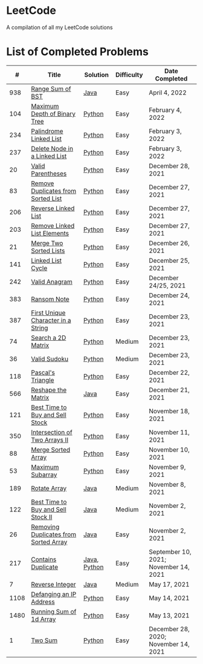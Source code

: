 # LeetCode
A compilation of all my LeetCode solutions

# List of Completed Problems

| # | Title | Solution | Difficulty | Date Completed |
|---| ----- | -------- | ---------- | -------------- |
|938|[Range Sum of BST](https://leetcode.com/problems/range-sum-of-bst/) | [Java](./Solutions/TreesAndGraphs/rangeSumOfBST.java)|Easy|April 4, 2022|
|104|[Maximum Depth of Binary Tree](https://leetcode.com/problems/maximum-depth-of-binary-tree/) | [Python](./Solutions/TreesAndGraphs/maximumDepthOfBinaryTree.py)|Easy|February 4, 2022|
|234|[Palindrome Linked List](https://leetcode.com/problems/palindrome-linked-list/) | [Python](./Solutions/LinkedList/palindromeLinkedList.py)|Easy|February 3, 2022|
|237|[Delete Node in a Linked List](https://leetcode.com/problems/delete-node-in-a-linked-list/) | [Python](./Solutions/LinkedList/deleteNodeInALinkedList.py)|Easy|February 3, 2022|
|20|[Valid Parentheses](https://leetcode.com/problems/valid-parentheses/) | [Python](./Solutions/StacksAndQueues/validParentheses.py)|Easy|December 28, 2021|
|83|[Remove Duplicates from Sorted List](https://leetcode.com/problems/remove-duplicates-from-sorted-list/) | [Python](./Solutions/LinkedList/removeDuplicatesFromSortedList.py)|Easy|December 27, 2021|
|206|[Reverse Linked List](https://leetcode.com/problems/reverse-linked-list/) | [Python](./Solutions/LinkedList/reverseLinkedList.py)|Easy|December 27, 2021|
|203|[Remove Linked List Elements](https://leetcode.com/problems/remove-linked-list-elements/) | [Python](./Solutions/LinkedList/removeLinkedListElements.py)|Easy|December 27, 2021|
|21|[Merge Two Sorted Lists](https://leetcode.com/problems/merge-two-sorted-lists/) | [Python](./Solutions/LinkedList/mergeTwoSortedLists.py)|Easy|December 26, 2021|
|141|[Linked List Cycle](https://leetcode.com/problems/linked-list-cycle/) | [Python](./Solutions/LinkedList/linkedListCycle.py)|Easy|December 25, 2021|
|242|[Valid Anagram](https://leetcode.com/problems/valid-anagram/) | [Python](./Solutions/String/validAnagram.py)|Easy|December 24/25, 2021|
|383|[Ransom Note](https://leetcode.com/problems/ransom-note/) | [Python](./Solutions/String/ransomNote.py)|Easy|December 24, 2021|
|387|[First Unique Character in a String](https://leetcode.com/problems/first-unique-character-in-a-string/) | [Python](./Solutions/String/firstUniqueCharacterInAString.py)|Easy|December 23, 2021|
|74|[Search a 2D Matrix](https://leetcode.com/problems/search-a-2d-matrix/) | [Python](./Solutions/Array/searchA2dMatrix.py)|Medium|December 23, 2021|
|36|[Valid Sudoku](https://leetcode.com/problems/valid-sudoku/) | [Python](./Solutions/Array/validSudoku.py)|Medium|December 23, 2021|
|118|[Pascal's Triangle](https://leetcode.com/problems/pascals-triangle/) | [Python](./Solutions/Array/pascalsTriangle.py)|Easy|December 22, 2021|
|566|[Reshape the Matrix](https://leetcode.com/problems/reshape-the-matrix/) | [Java](./Solutions/Array/reshapeTheMatrix.java)|Easy|December 21, 2021|
|121|[Best Time to Buy and Sell Stock](https://leetcode.com/problems/best-time-to-buy-and-sell-stock/) | [Python](./Solutions/Array/bestTimeToBuyAndSellStock.py)|Easy|November 18, 2021|
|350|[Intersection of Two Arrays II](https://leetcode.com/problems/intersection-of-two-arrays-ii/) | [Python](./Solutions/Array/intersectionOfTwoArraysII.py)|Easy|November 11, 2021|
|88|[Merge Sorted Array](https://leetcode.com/problems/merge-sorted-array/) | [Python](./Solutions/Array/mergeSortedArray.py)|Easy|November 10, 2021|
|53|[Maximum Subarray](https://leetcode.com/problems/maximum-subarray/) | [Python](./Solutions/Array/maximumSubarray.py)|Easy|November 9, 2021|
|189|[Rotate Array](https://leetcode.com/problems/rotate-array/) | [Java](./Solutions/Array/rotateArray.java)|Medium|November 8, 2021|
|122|[Best Time to Buy and Sell Stock II](https://leetcode.com/problems/best-time-to-buy-and-sell-stock-ii/) | [Java](./Solutions/Array/bestTimeToBuyAndSellStockII.java)|Medium|November 2, 2021|
|26|[Removing Duplicates from Sorted Array](https://leetcode.com/problems/remove-duplicates-from-sorted-array/) | [Java](./Solutions/Array/removeDuplicatesFromSortedArray.java)|Easy|November 2, 2021|
|217|[Contains Duplicate](https://leetcode.com/problems/contains-duplicate/) | [Java](./Solutions/Array/containsDuplicate.java), [Python](./Solutions/Array/containsDuplicate.py)|Easy|September 10, 2021; November 14, 2021|
|7|[Reverse Integer](https://leetcode.com/problems/reverse-integer/) | [Java](./Solutions/Math/reverseInteger.java)|Medium|May 17, 2021|
|1108|[Defanging an IP Address](https://leetcode.com/problems/defanging-an-ip-address/) | [Python](./Solutions/String/defangingAnIPAddress.py)|Easy|May 14, 2021|
|1480|[Running Sum of 1d Array](https://leetcode.com/problems/running-sum-of-1d-array/) | [Python](./Solutions/Array/runningSumOf1dArray.py)|Easy|May 13, 2021|
|1|[Two Sum](https://leetcode.com/problems/two-sum/) | [Python](./Solutions/Array/twoSum.py)|Easy|December 28, 2020; November 14, 2021|
